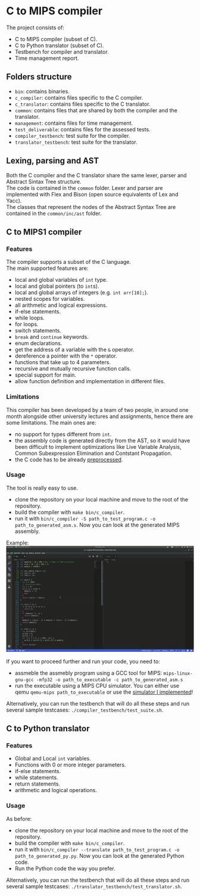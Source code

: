 # C to MIPS compiler
The project consists of:

- C to MIPS compiler (subset of C).
- C to Python translator (subset of C).
- Testbench for compiler and translator.
- Time management report.

## Folders structure
- `bin`: contains binaries.
- `c_compiler`: contains files specific to the C compiler.
- `c_translator`: contains files specific to the C translator.
- `common`: contains files that are shared by both the compiler and the translator.
- `management`: contains files for time management.
- `test_deliverable`: contains files for the assessed tests.
- `compiler_testbench`: test suite for the compiler.
- `translator_testbench`: test suite for the translator.

## Lexing, parsing and AST
Both the C compiler and the C translator share the same lexer, parser and Abstract Sintax Tree structure.<br>
The code is contained in the `common` folder. Lexer and parser are implemented with Flex and Bison (open source equivalents of Lex and Yacc).<br>
The classes that represent the nodes of the Abstract Syntax Tree are contained in the `common/inc/ast` folder.

## C to MIPS1 compiler
### Features
The compiler supports a subset of the C language.<br>
The main supported features are:

- local and global variables of `int` type.
- local and global pointers (to `int`s).
- local and global arrays of integers (e.g. `int arr[10];`).
- nested scopes for variables.
- all arithmetic and logical expressions.
- if-else statements.
- while loops.
- for loops.
- switch statements.
- `break` and `continue` keywords.
- enum declarations.
- get the address of a variable with the `&` operator.
- dereference a pointer with the `*` operator.
- functions that take up to 4 parameters.
- recursive and mutually recursive function calls.
- special support for main.
- allow function definition and implementation in different files.

### Limitations
This compiler has been developed by a team of two people, in around one month alongside other university lectures and assignments, hence there are some limitations. The main ones are:

- no support for types different from `int`.
- the assembly code is generated directly from the AST, so it would have been difficult to implement optimizations like Live Variable Analysis, Common Subexpression Elimination and Contstant Propagation.
- the C code has to be already [preprocessed](https://en.wikipedia.org/wiki/C_preprocessor).

### Usage
The tool is really easy to use.<br>

- clone the repository on your local machine and move to the root of the repository.
- build the compiler with `make bin/c_compiler`.
- run it with `bin/c_compiler -S path_to_test_program.c -o path_to_generated_asm.s`. Now you can look at the generated MIPS assembly.

Example:<br>
![demo.gif](demo.gif)

If you want to proceed further and run your code, you need to:
- assmeble the assmebly program using a GCC tool for MIPS: `mips-linux-gnu-gcc -mfp32 -o path_to_executable -c path_to_generated_asm.s`
- run the executable using a MIPS CPU simulator. You can either use qemu `qemu-mips path_to_executable` or use the [simulator I implemented](https://github.com/MarcoSelvatici/ICL-courseworks/tree/master/2nd_year/MIPS)!

Alternatively, you can run the testbench that will do all these steps and run several sample testcases: `./compiler_testbench/test_suite.sh`.

## C to Python translator
### Features
- Global and Local `int` variables.
- Functions with 0 or more integer parameters.
- if-else statements.
- while statements.
- return statements.
- arithmetic and logical operations. 

### Usage
As before:

- clone the repository on your local machine and move to the root of the repository.
- build the compiler with `make bin/c_compiler`.
- run it with `bin/c_compiler --translate path_to_test_program.c -o path_to_generated_py.py`. Now you can look at the generated Python code.
- Run the Python code the way you prefer.

Alternatively, you can run the testbench that will do all these steps and run several sample testcases: `./translator_testbench/test_translator.sh`.
